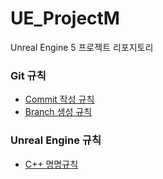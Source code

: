 # UE_ProjectM
Unreal Engine 5 프로젝트 리포지토리

### Git 규칙
* [Commit 작성 규칙](https://cocoon1787.tistory.com/708)
* [Branch 생성 규칙](https://velog.io/@kim-jaemin420/Git-branch-naming)

### Unreal Engine 규칙
* [C++ 명명규칙](https://github.com/Allar/ue5-style-guide)
